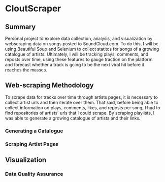 # CloutScraper

## Summary
Personal project to explore data collection, analysis, and visualization by webscraping data on songs posted to SoundCloud.com. To do this, I will be using Beautiful Soup and Selenium to collect statitcs for songs of a growing catalogue of artists. Ultimately, I will be tracking plays, comments, and reposts over time, using these features to gauge traction on the platform and forecast whether a track is going to be the next viral hit before it reaches the masses.

## Web-scraping Methodology
To scrape data for tracks over time through artists pages, it is necessary to collect artist urls and then iterate over them. That said, before being able to collect information on plays, comments, likes, and reposts per song, I had to find repositories of artists' urls that I could scrape. By scraping playlists, I was able to generate a growing catalogue of artists and their links.

### Generating a Catalogue

### Scraping Artist Pages

## Visualization

### Data Quality Assurance

